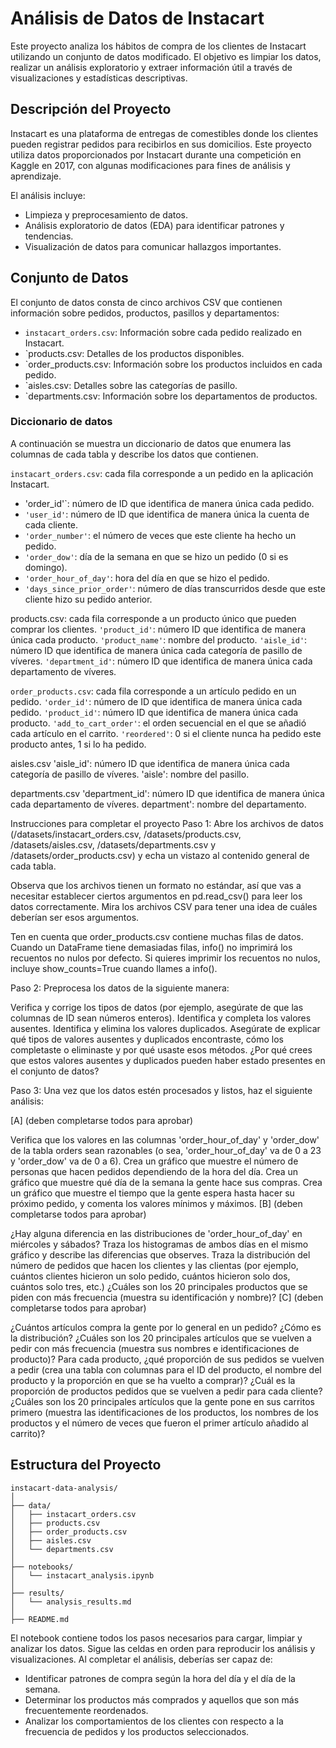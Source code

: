 # Análisis de Datos de Instacart
Este proyecto analiza los hábitos de compra de los clientes de Instacart utilizando un conjunto de datos modificado. El objetivo es limpiar los datos, realizar un análisis exploratorio y extraer información útil a través de visualizaciones y estadísticas descriptivas.

## Descripción del Proyecto
Instacart es una plataforma de entregas de comestibles donde los clientes pueden registrar pedidos para recibirlos en sus domicilios. Este proyecto utiliza datos proporcionados por Instacart durante una competición en Kaggle en 2017, con algunas modificaciones para fines de análisis y aprendizaje.

El análisis incluye:

- Limpieza y preprocesamiento de datos.
- Análisis exploratorio de datos (EDA) para identificar patrones y tendencias.
- Visualización de datos para comunicar hallazgos importantes.

## Conjunto de Datos
El conjunto de datos consta de cinco archivos CSV que contienen información sobre pedidos, productos, pasillos y departamentos:

- `instacart_orders.csv`: Información sobre cada pedido realizado en Instacart.
- `products.csv: Detalles de los productos disponibles.
- `order_products.csv: Información sobre los productos incluidos en cada pedido.
- `aisles.csv: Detalles sobre las categorías de pasillo.
- `departments.csv: Información sobre los departamentos de productos.

### Diccionario de datos
A continuación se muestra un diccionario de datos que enumera las columnas de cada tabla y describe los datos que contienen.

`instacart_orders.csv`: cada fila corresponde a un pedido en la aplicación Instacart.
  - 'order_id'`: número de ID que identifica de manera única cada pedido.
  - `'user_id'`: número de ID que identifica de manera única la cuenta de cada cliente.
  - `'order_number'`: el número de veces que este cliente ha hecho un pedido.
  - `'order_dow'`: día de la semana en que se hizo un pedido (0 si es domingo).
  - `'order_hour_of_day'`: hora del día en que se hizo el pedido.
  - `'days_since_prior_order'`: número de días transcurridos desde que este cliente hizo su pedido anterior.

products.csv: cada fila corresponde a un producto único que pueden comprar los clientes.
    `'product_id'`: número ID que identifica de manera única cada producto.
    `'product_name'`: nombre del producto.
    `'aisle_id'`: número ID que identifica de manera única cada categoría de pasillo de víveres.
    `'department_id'`: número ID que identifica de manera única cada departamento de víveres.

`order_products.csv`: cada fila corresponde a un artículo pedido en un pedido.
    `'order_id'`: número de ID que identifica de manera única cada pedido.
    `'product_id'`: número ID que identifica de manera única cada producto.
    `'add_to_cart_order'`: el orden secuencial en el que se añadió cada artículo en el carrito.
    `'reordered'`: 0 si el cliente nunca ha pedido este producto antes, 1 si lo ha pedido.

aisles.csv
    'aisle_id': número ID que identifica de manera única cada categoría de pasillo de víveres.
    'aisle': nombre del pasillo.

departments.csv
    'department_id': número ID que identifica de manera única cada departamento de víveres.
    department': nombre del departamento.


Instrucciones para completar el proyecto
Paso 1: Abre los archivos de datos (/datasets/instacart_orders.csv, /datasets/products.csv, /datasets/aisles.csv, /datasets/departments.csv y /datasets/order_products.csv) y echa un vistazo al contenido general de cada tabla.

Observa que los archivos tienen un formato no estándar, así que vas a necesitar establecer ciertos argumentos en pd.read_csv() para leer los datos correctamente. Mira los archivos CSV para tener una idea de cuáles deberían ser esos argumentos.

Ten en cuenta que order_products.csv contiene muchas filas de datos. Cuando un DataFrame tiene demasiadas filas, info() no imprimirá los recuentos no nulos por defecto. Si quieres imprimir los recuentos no nulos, incluye show_counts=True cuando llames a info().

Paso 2: Preprocesa los datos de la siguiente manera:

Verifica y corrige los tipos de datos (por ejemplo, asegúrate de que las columnas de ID sean números enteros).
Identifica y completa los valores ausentes.
Identifica y elimina los valores duplicados.
Asegúrate de explicar qué tipos de valores ausentes y duplicados encontraste, cómo los completaste o eliminaste y por qué usaste esos métodos. ¿Por qué crees que estos valores ausentes y duplicados pueden haber estado presentes en el conjunto de datos?

Paso 3: Una vez que los datos estén procesados y listos, haz el siguiente análisis:

[A] (deben completarse todos para aprobar)

Verifica que los valores en las columnas 'order_hour_of_day' y 'order_dow' de la tabla orders sean razonables (o sea, 'order_hour_of_day' va de 0 a 23 y 'order_dow' va de 0 a 6).
Crea un gráfico que muestre el número de personas que hacen pedidos dependiendo de la hora del día.
Crea un gráfico que muestre qué día de la semana la gente hace sus compras.
Crea un gráfico que muestre el tiempo que la gente espera hasta hacer su próximo pedido, y comenta los valores mínimos y máximos.
[B] (deben completarse todos para aprobar)

¿Hay alguna diferencia en las distribuciones de 'order_hour_of_day' en miércoles y sábados? Traza los histogramas de ambos días en el mismo gráfico y describe las diferencias que observes.
Traza la distribución del número de pedidos que hacen los clientes y las clientas (por ejemplo, cuántos clientes hicieron un solo pedido, cuántos hicieron solo dos, cuántos solo tres, etc.)
¿Cuáles son los 20 principales productos que se piden con más frecuencia (muestra su identificación y nombre)?
[C] (deben completarse todos para aprobar)

¿Cuántos artículos compra la gente por lo general en un pedido? ¿Cómo es la distribución?
¿Cuáles son los 20 principales artículos que se vuelven a pedir con más frecuencia (muestra sus nombres e identificaciones de producto)?
Para cada producto, ¿qué proporción de sus pedidos se vuelven a pedir (crea una tabla con columnas para el ID del producto, el nombre del producto y la proporción en que se ha vuelto a comprar)?
¿Cuál es la proporción de productos pedidos que se vuelven a pedir para cada cliente?
¿Cuáles son los 20 principales artículos que la gente pone en sus carritos primero (muestra las identificaciones de los productos, los nombres de los productos y el número de veces que fueron el primer artículo añadido al carrito)?



## Estructura del Proyecto

```
instacart-data-analysis/
│
├── data/
│   ├── instacart_orders.csv
│   ├── products.csv
│   ├── order_products.csv
│   ├── aisles.csv
│   └── departments.csv
│
├── notebooks/
│   └── instacart_analysis.ipynb
│
├── results/
│   └── analysis_results.md
│
├── README.md
```

El notebook contiene todos los pasos necesarios para cargar, limpiar y analizar los datos. Sigue las celdas en orden para reproducir los análisis y visualizaciones. Al completar el análisis, deberías ser capaz de:

- Identificar patrones de compra según la hora del día y el día de la semana.
- Determinar los productos más comprados y aquellos que son más frecuentemente reordenados.
- Analizar los comportamientos de los clientes con respecto a la frecuencia de pedidos y los productos seleccionados.
